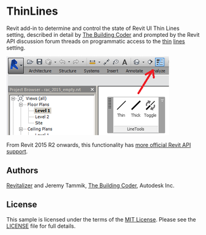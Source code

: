 # ThinLines
Revit add-in to determine and control the state of Revit UI Thin Lines setting, described in detail by
[The Building Coder](http://thebuildingcoder.typepad.com)
and prompted by the Revit API discussion forum threads on programmatic access to the
[thin](http://forums.autodesk.com/t5/revit-api/view-thin-lines/td-p/2641406)
[lines](http://forums.autodesk.com/t5/revit-api/exported-image-line-weight-thin-line-and-rendering-setting/m-p/5528318) setting.


![Image](img/ThinLinesApp2.png)


From Revit 2015 R2 onwards, this functionality has
[more official Revit API support](http://forums.autodesk.com/t5/revit-api/exported-image-line-weight-thin-line-and-rendering-setting/m-p/5528318).

## Authors

[Revitalizer](http://www.acadgraph.de) and Jeremy Tammik, [The Building Coder](http://thebuildingcoder.typepad.com), Autodesk Inc.


## License

This sample is licensed under the terms of the [MIT License](http://opensource.org/licenses/MIT). Please see the [LICENSE](LICENSE) file for full details.
